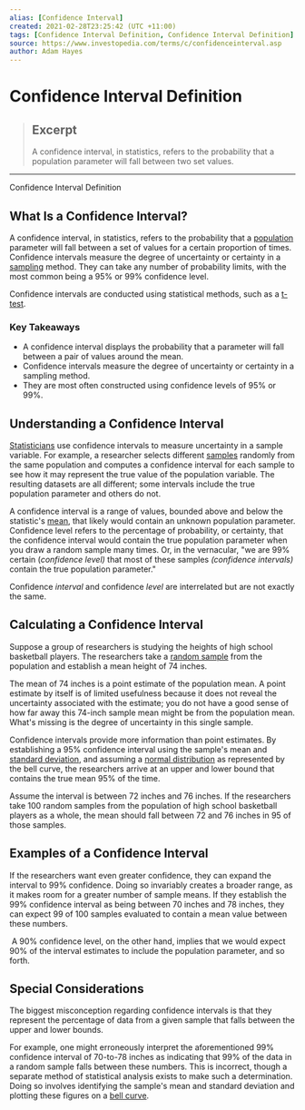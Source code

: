 ```yaml
---
alias: [Confidence Interval]
created: 2021-02-28T23:25:42 (UTC +11:00)
tags: [Confidence Interval Definition, Confidence Interval Definition]
source: https://www.investopedia.com/terms/c/confidenceinterval.asp
author: Adam Hayes
---
```


# Confidence Interval Definition

> ## Excerpt
> A confidence interval, in statistics, refers to the probability that a population parameter will fall between two set values.

---

Confidence Interval Definition
## What Is a Confidence Interval?

A confidence interval, in statistics, refers to the probability that a [population](https://www.investopedia.com/terms/p/population.asp) parameter will fall between a set of values for a certain proportion of times. Confidence intervals measure the degree of uncertainty or certainty in a [sampling](https://www.investopedia.com/terms/s/sampling.asp) method. They can take any number of probability limits, with the most common being a 95% or 99% confidence level.

Confidence intervals are conducted using statistical methods, such as a [t-test](https://www.investopedia.com/terms/t/t-test.asp).

### Key Takeaways

-   A confidence interval displays the probability that a parameter will fall between a pair of values around the mean.
-   Confidence intervals measure the degree of uncertainty or certainty in a sampling method.
-   They are most often constructed using confidence levels of 95% or 99%.

## Understanding a Confidence Interval

[Statisticians](https://www.investopedia.com/terms/s/statistics.asp) use confidence intervals to measure uncertainty in a sample variable. For example, a researcher selects different [samples](https://www.investopedia.com/terms/s/sample.asp) randomly from the same population and computes a confidence interval for each sample to see how it may represent the true value of the population variable. The resulting datasets are all different; some intervals include the true population parameter and others do not.

A confidence interval is a range of values, bounded above and below the statistic's [mean](https://www.investopedia.com/terms/m/mean.asp), that likely would contain an unknown population parameter. Confidence level refers to the percentage of probability, or certainty, that the confidence interval would contain the true population parameter when you draw a random sample many times. Or, in the vernacular, "we are 99% certain (_confidence level)_ that most of these samples _(confidence intervals)_ contain the true population parameter."

Confidence _interval_ and confidence _level_ are interrelated but are not exactly the same.

## Calculating a Confidence Interval

Suppose a group of researchers is studying the heights of high school basketball players. The researchers take a [random sample](https://www.investopedia.com/terms/s/simple-random-sample.asp) from the population and establish a mean height of 74 inches.

The mean of 74 inches is a point estimate of the population mean. A point estimate by itself is of limited usefulness because it does not reveal the uncertainty associated with the estimate; you do not have a good sense of how far away this 74-inch sample mean might be from the population mean. What's missing is the degree of uncertainty in this single sample.

Confidence intervals provide more information than point estimates. By establishing a 95% confidence interval using the sample's mean and [standard deviation](https://www.investopedia.com/terms/s/standarddeviation.asp), and assuming a [normal distribution](https://www.investopedia.com/terms/n/normaldistribution.asp) as represented by the bell curve, the researchers arrive at an upper and lower bound that contains the true mean 95% of the time.

Assume the interval is between 72 inches and 76 inches. If the researchers take 100 random samples from the population of high school basketball players as a whole, the mean should fall between 72 and 76 inches in 95 of those samples.

## Examples of a Confidence Interval

If the researchers want even greater confidence, they can expand the interval to 99% confidence. Doing so invariably creates a broader range, as it makes room for a greater number of sample means. If they establish the 99% confidence interval as being between 70 inches and 78 inches, they can expect 99 of 100 samples evaluated to contain a mean value between these numbers.

 A 90% confidence level, on the other hand, implies that we would expect 90% of the interval estimates to include the population parameter, and so forth.

## Special Considerations

The biggest misconception regarding confidence intervals is that they represent the percentage of data from a given sample that falls between the upper and lower bounds.

For example, one might erroneously interpret the aforementioned 99% confidence interval of 70-to-78 inches as indicating that 99% of the data in a random sample falls between these numbers. This is incorrect, though a separate method of statistical analysis exists to make such a determination. Doing so involves identifying the sample's mean and standard deviation and plotting these figures on a [bell curve](https://www.investopedia.com/terms/b/bell-curve.asp).
